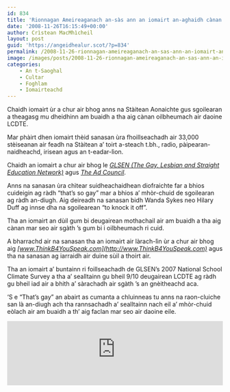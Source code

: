 ```yaml
---
id: 834
title: 'Rionnagan Ameireaganach an-sàs ann an iomairt an-aghaidh cànan oilbheumach'
date: '2008-11-26T16:15:49+00:00'
author: Crìstean MacMhìcheil
layout: post
guid: 'https://angeidhealur.scot/?p=834'
permalink: /2008-11-26-rionnagan-ameireaganach-an-sas-ann-an-iomairt-an-aghaidh-canan-oilbheumach/
image: /images/posts/2008-11-26-rionnagan-ameireaganach-an-sas-ann-an-iomairt-an-aghaidh-canan-oilbheumach.webp
categories:
    - An t-Saoghal
    - Cultar
    - Foghlam
    - Iomairteachd
---
```


Chaidh iomairt ùr a chur air bhog anns na Stàitean Aonaichte gus sgoilearan a theagasg mu dheidhinn am buaidh a tha aig cànan oilbheumach air daoine LCDTE.

Mar phàirt dhen iomairt thèid sanasan ùra fhoillseachadh air 33,000 stèiseanan air feadh na Stàitean a’ toirt a-steach t.bh., radio, pàipearan-naidheachd, irisean agus an t-eadar-lìon.

Chaidh an iomairt a chur air bhog le *[GLSEN (The Gay, Lesbian and Straight Education Network)](http://www.glsen.org/)* agus *[The Ad Council](http://www.adcouncil.org/)*.

Anns na sanasan ùra chìtear suidheachaidhean diofraichte far a bhios cuideigin ag ràdh “that’s so gay” mar a bhios a’ mhòr-chuid de sgoilearan ag ràdh an-diugh. Aig deireadh na sanasan bidh Wanda Sykes neo Hilary Duff ag innse dha na sgoilearean “to knock it off”.

Tha an iomairt an dùil gum bi deugairean mothachail air am buaidh a tha aig cànan mar seo air sgàth ’s gum bi i oilbheumach ri cuid.

A bharrachd air na sanasan tha an iomairt air làrach-lìn ùr a chur air bhog aig *[www.ThinkB4YouSpeak.com](http://www.ThinkB4YouSpeak.com)* agus tha na sanasan ag iarraidh air duine sùil a thoirt air.

Tha an iomairt a’ buntainn ri foillseachadh de GLSEN’s 2007 National School Climate Survey a tha a’ sealltainn gu bheil 9/10 deugairean LCDTE ag ràdh gu bheil iad air a bhith a’ sàrachadh air sgàth ’s an gnèitheachd aca.

‘S e “That’s gay” an abairt as cumanta a chluinneas tu anns na raon-cluiche san là an-diugh ach tha rannsachadh a’ sealltainn nach eil a’ mhòr-chuid eòlach air am buaidh a th’ aig faclan mar seo air daoine eile.

<div class="youtube-wrapper"> <iframe allow="accelerometer; autoplay; clipboard-write; encrypted-media; gyroscope; picture-in-picture" allowfullscreen="" frameborder="0" src="https://www.youtube-nocookie.com/embed/LrJrw5ZZfRU" title="YouTube video player" width="100%"></iframe></div>
